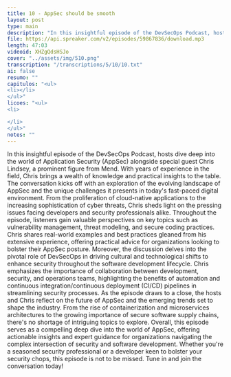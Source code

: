 ```yaml
---
title: 10 - AppSec should be smooth
layout: post
type: main
description: "In this insightful episode of the DevSecOps Podcast, hosts dive deep into the world of Application Security (AppSec) alongside special guest Chris Lindsey, a prominent figure from Mend. With years of experience in the field, Chris brings a wealth of knowledge and practical insights to the table. The conversation kicks off with an exploration of the evolving landscape of AppSec and the unique challenges it presents in today's fast-paced digital environment. From the proliferation of cloud-native applications to the increasing sophistication of cyber threats, Chris sheds light on the pressing issues facing developers and security professionals alike. Throughout the episode, listeners gain valuable perspectives on key topics such as vulnerability management, threat modeling, and secure coding practices. Chris shares real-world examples and best practices gleaned from his extensive experience, offering practical advice for organizations looking to bolster their AppSec posture. Moreover, the discussion delves into the pivotal role of DevSecOps in driving cultural and technological shifts to enhance security throughout the software development lifecycle. Chris emphasizes the importance of collaboration between development, security, and operations teams, highlighting the benefits of automation and continuous integration/continuous deployment (CI/CD) pipelines in streamlining security processes. As the episode draws to a close, the hosts and Chris reflect on the future of AppSec and the emerging trends set to shape the industry. From the rise of containerization and microservices architectures to the growing importance of secure software supply chains, there's no shortage of intriguing topics to explore. Overall, this episode serves as a compelling deep dive into the world of AppSec, offering actionable insights and expert guidance for organizations navigating the complex intersection of security and software development. Whether you're a seasoned security professional or a developer keen to bolster your security chops, this episode is not to be missed. Tune in and join the conversation today!"
file: https://api.spreaker.com/v2/episodes/59867836/download.mp3
length: 47:03
videoid: XHZgQdsHSJo
cover: "../assets/img/510.png"
transcription: "/transcriptions/5/10/10.txt"
ai: false
resumo: ""
capitulos: "<ul>
<li></li>
</ul>"
licoes: "<ul>
<li>

</li>
</ul>"
notes: ""
---
```


In this insightful episode of the DevSecOps Podcast, hosts dive deep into the world of Application Security (AppSec) alongside special guest Chris Lindsey, a prominent figure from Mend. With years of experience in the field, Chris brings a wealth of knowledge and practical insights to the table. The conversation kicks off with an exploration of the evolving landscape of AppSec and the unique challenges it presents in today's fast-paced digital environment. From the proliferation of cloud-native applications to the increasing sophistication of cyber threats, Chris sheds light on the pressing issues facing developers and security professionals alike. Throughout the episode, listeners gain valuable perspectives on key topics such as vulnerability management, threat modeling, and secure coding practices. Chris shares real-world examples and best practices gleaned from his extensive experience, offering practical advice for organizations looking to bolster their AppSec posture. Moreover, the discussion delves into the pivotal role of DevSecOps in driving cultural and technological shifts to enhance security throughout the software development lifecycle. Chris emphasizes the importance of collaboration between development, security, and operations teams, highlighting the benefits of automation and continuous integration/continuous deployment (CI/CD) pipelines in streamlining security processes. As the episode draws to a close, the hosts and Chris reflect on the future of AppSec and the emerging trends set to shape the industry. From the rise of containerization and microservices architectures to the growing importance of secure software supply chains, there's no shortage of intriguing topics to explore. Overall, this episode serves as a compelling deep dive into the world of AppSec, offering actionable insights and expert guidance for organizations navigating the complex intersection of security and software development. Whether you're a seasoned security professional or a developer keen to bolster your security chops, this episode is not to be missed. Tune in and join the conversation today!
